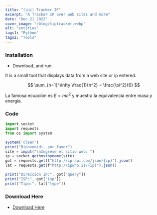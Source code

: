 ```yaml
---
title: "[🇺🇸] Tracker IP"
excerpt: "A Tracker IP over web sites and more"
date: "Dec 21 2022"
cover_image: "/blog/tiptracker.webp"
alt: "entities"
tags1: "Python"
tags2: "Tools"
---
```


### Installation

* Download, and run.

It is a small tool that displays data from a web site or ip entered.

$$
\sum_{n=1}^\infty \frac{1}{n^2} = \frac{\pi^2}{6}
$$

La famosa ecuación es $E=mc^2$ y muestra la equivalencia entre masa y energía.

### Code

```javascript
import socket
import requests
from os import system

system('clear')
print("Bienvenidi, por favor")
site = input("\nIngrese el sitio web: ")
ip = socket.gethostbyname(site)
got = requests.get(f"http://ip-api.com/json/{ip}").json()
lat = requests.get(f"http://ipwho.is/{ip}").json()

print("Direccion IP:", got["query"])
print("ISP:", got["isp"])
print("Tipo:", lat["type"])
```

### Download Here

* [Download Here](https://drive.google.com/file/d/1jlsOKaZSsocnx_mwd9pfCeWuZIDCKKaU/view?usp=share_link)
